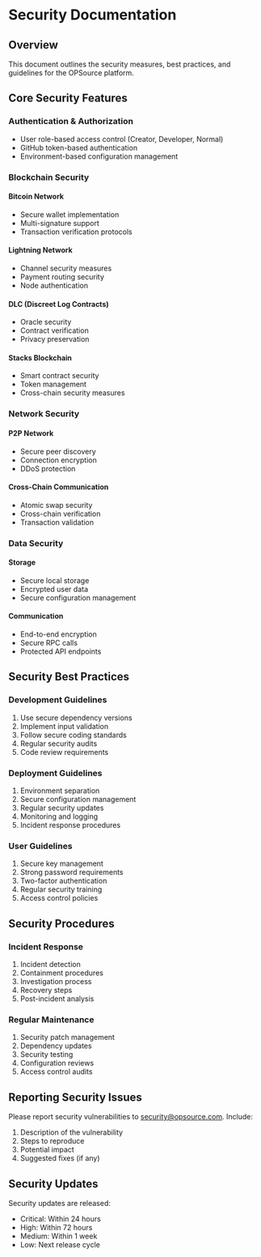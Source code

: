 # Security Documentation

## Overview

This document outlines the security measures, best practices, and guidelines for the OPSource platform.

## Core Security Features

### Authentication & Authorization

- User role-based access control (Creator, Developer, Normal)
- GitHub token-based authentication
- Environment-based configuration management

### Blockchain Security

#### Bitcoin Network
- Secure wallet implementation
- Multi-signature support
- Transaction verification protocols

#### Lightning Network
- Channel security measures
- Payment routing security
- Node authentication

#### DLC (Discreet Log Contracts)
- Oracle security
- Contract verification
- Privacy preservation

#### Stacks Blockchain
- Smart contract security
- Token management
- Cross-chain security measures

### Network Security

#### P2P Network
- Secure peer discovery
- Connection encryption
- DDoS protection

#### Cross-Chain Communication
- Atomic swap security
- Cross-chain verification
- Transaction validation

### Data Security

#### Storage
- Secure local storage
- Encrypted user data
- Secure configuration management

#### Communication
- End-to-end encryption
- Secure RPC calls
- Protected API endpoints

## Security Best Practices

### Development Guidelines
1. Use secure dependency versions
2. Implement input validation
3. Follow secure coding standards
4. Regular security audits
5. Code review requirements

### Deployment Guidelines
1. Environment separation
2. Secure configuration management
3. Regular security updates
4. Monitoring and logging
5. Incident response procedures

### User Guidelines
1. Secure key management
2. Strong password requirements
3. Two-factor authentication
4. Regular security training
5. Access control policies

## Security Procedures

### Incident Response
1. Incident detection
2. Containment procedures
3. Investigation process
4. Recovery steps
5. Post-incident analysis

### Regular Maintenance
1. Security patch management
2. Dependency updates
3. Security testing
4. Configuration reviews
5. Access control audits

## Reporting Security Issues

Please report security vulnerabilities to security@opsource.com. Include:
1. Description of the vulnerability
2. Steps to reproduce
3. Potential impact
4. Suggested fixes (if any)

## Security Updates

Security updates are released:
- Critical: Within 24 hours
- High: Within 72 hours
- Medium: Within 1 week
- Low: Next release cycle

